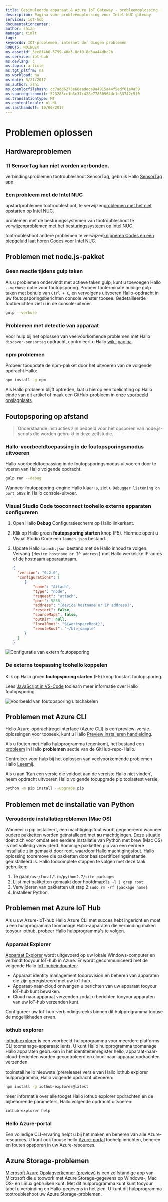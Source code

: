 ```yaml
---
title: Gesimuleerde apparaat & Azure IoT Gateway - probleemoplossing | Microsoft Docs
description: Pagina voor probleemoplossing voor Intel NUC gateway
services: iot-hub
documentationcenter: 
author: shizn
manager: timlt
tags: 
keywords: IOT-problemen, internet der dingen problemen
ROBOTS: NOINDEX
ms.assetid: 3ee8f4b0-5799-40a3-8cf0-8d5aa44dbc2b
ms.service: iot-hub
ms.devlang: c
ms.topic: article
ms.tgt_pltfrm: na
ms.workload: na
ms.date: 3/21/2017
ms.author: xshi
ms.openlocfilehash: cc7add6273e66aadeca9a4915a44f5edf61a0a59
ms.sourcegitcommit: 523283cc1b3c37c428e77850964dc1c33742c5f0
ms.translationtype: MT
ms.contentlocale: nl-NL
ms.lasthandoff: 10/06/2017
---
```

# <a name="troubleshooting"></a>Problemen oplossen

## <a name="hardware-issues"></a>Hardwareproblemen

### <a name="ti-sensortag-cannot-be-connected"></a>TI SensorTag kan niet worden verbonden.

verbindingsproblemen tootroubleshoot SensorTag, gebruik Hallo [SensorTag app](http://processors.wiki.ti.com/index.php/SensorTag_User_Guide#SensorTag_App_user_guide).

### <a name="have-an-issue-with-intel-nuc"></a>Een probleem met de Intel NUC

opstartproblemen tootroubleshoot, te verwijzen[problemen met het niet opstarten op Intel NUC](http://www.intel.com/content/www/us/en/support/boards-and-kits/000005845.html).

problemen met de besturingssystemen van tootroubleshoot te verwijzen[problemen met het besturingssysteem op Intel NUC](http://www.intel.com/content/www/us/en/support/boards-and-kits/000006018.html).

tootroubleshoot andere problemen te verwijzen[knipperen Codes en een piepgeluid laat horen Codes voor Intel NUC](http://www.intel.com/content/www/us/en/support/boards-and-kits/intel-nuc-boards/000005854.html).

## <a name="nodejs-package-issues"></a>Problemen met node.js-pakket

### <a name="no-response-during-gulp-tasks"></a>Geen reactie tijdens gulp taken

Als u problemen ondervindt met actieve taken gulp, kunt u toevoegen Hallo `--verbose` optie voor foutopsporing. Probeer tooterminate huidige gulp taken met behulp van `Ctrl + C`, en vervolgens uitvoeren Hallo-opdracht in uw foutopsporingsberichten console venster toosee. Gedetailleerde foutberichten ziet u in de console-uitvoer.

```bash
gulp --verbose
```

### <a name="device-discovery-issues"></a>Problemen met detectie van apparaat

Voor hulp bij het oplossen van veelvoorkomende problemen met Hallo `discover-sensortag` opdracht, controleert u Hallo [wiki-pagina](https://wiki.archlinux.org/index.php/bluetooth#Bluetoothctl).

### <a name="npm-issues"></a>npm problemen

Probeer tooupdate de npm-pakket door het uitvoeren van de volgende opdracht Hallo:

```bash
npm install -g npm
```

Als Hallo probleem blijft optreden, laat u hierop een toelichting op Hallo einde van dit artikel of maak een GitHub-probleem in onze [voorbeeld opslagplaats](https://github.com/azure-samples/iot-hub-c-intel-nuc-gateway-getting-started).

## <a name="remote-debugging"></a>Foutopsporing op afstand
> Onderstaande instructies zijn bedoeld voor het opsporen van node.js-scripts die worden gebruikt in deze zelfstudie.
### <a name="run-hello-sample-application-in-debug-mode"></a>Hallo-voorbeeldtoepassing in de foutopsporingsmodus uitvoeren

Hallo-voorbeeldtoepassing in de foutopsporingsmodus uitvoeren door te voeren van Hallo volgende opdracht:

```bash
gulp run --debug
```

Wanneer foutopsporing-engine Hallo klaar is, ziet u `Debugger listening on port 5858` in Hallo console-uitvoer.

### <a name="configure-visual-studio-code-tooconnect-toohello-remote-device"></a>Visual Studio Code tooconnect toohello externe apparaten configureren

1. Open Hallo **Debug** Configuratiescherm op Hallo linkerkant.
2. Klik op Hallo groen **foutopsporing starten** knop (F5). Hiermee opent u Visual Studio Code een `launch.json` bestand.
3. Update Hallo `launch.json` bestand met de Hallo inhoud te volgen. Vervang `[device hostname or IP address]` met Hallo werkelijke IP-adres of de hostnaam apparaatnaam.

   ``` json
   {
     "version": "0.2.0",
     "configurations": [
        {
            "name": "Attach",
            "type": "node",
            "request": "attach",
            "port": 5858,
            "address": "[device hostname or IP address]",
            "restart": false,
            "sourceMaps": false,
            "outDir": null,
            "localRoot": "${workspaceRoot}",
            "remoteRoot": "~/ble_sample"
        }
     ]
   }
   ```

![Configuratie van extern foutopsporing](./media/iot-hub-gateway-kit-lessons/troubleshooting/remote_debugging_configuration.png)

### <a name="attach-toohello-remote-application"></a>De externe toepassing toohello koppelen

Klik op Hallo groen **foutopsporing starten** (F5) knop toostart foutopsporing.

Lees [JavaScript in VS-Code](https://code.visualstudio.com/docs/languages/javascript#_debugging) toolearn meer informatie over Hallo foutopsporing.

![Voorbeeld van foutopsporing uitschakelen](./media/iot-hub-gateway-kit-lessons/troubleshooting/debugging_ble_sample.png)

## <a name="azure-cli-issues"></a>Problemen met Azure CLI

Hello Azure-opdrachtregelinterface (Azure CLI) is een preview-versie. oplossingen voor tooseek, kunt u Hallo [Preview installeren handleiding](https://github.com/Azure/azure-cli/blob/master/doc/preview_install_guide.md).

Als u fouten met Hallo hulpprogramma tegenkomt, het bestand een [probleem](https://github.com/Azure/azure-cli/issues) in Hallo **problemen** sectie van de GitHub-repo-Hallo.

Controleer voor hulp bij het oplossen van veelvoorkomende problemen Hallo [Leesmij](https://github.com/Azure/azure-cli/blob/master/README.rst).

Als u aan 'Kan een versie die voldoet aan de vereiste Hallo niet vinden', neem opdracht uitvoeren Hallo volgende tooupgrade pip toolastest versie.

```bash
python -m pip install --upgrade pip
```

## <a name="python-installation-issues"></a>Problemen met de installatie van Python

### <a name="legacy-installation-issues-macos"></a>Verouderde installatieproblemen (Mac OS)

Wanneer u pip installeert, een machtigingsfout wordt gegenereerd wanneer oudere pakketten worden geïnstalleerd met **su** machtigingen. Deze situatie doet zich voor omdat een eerdere installatie van Python met brew (Mac OS) is niet volledig verwijderd. Sommige pakketten pip van een eerdere installatie zijn gemaakt door root, waardoor Hallo machtigingsfout. Hallo oplossing tooremove die pakketten door basiscertificeringsinstantie geïnstalleerd is. Hallo toocomplete stappen te volgen met deze taak gebruiken:

1. Te gaan`/usr/local/lib/python2.7/site-packages`
2. Lijst met pakketten gemaakt door hoofdmap:`ls -l | grep root`
3. Verwijderen van pakketten uit stap 2:`sudo rm -rf {package name}`
4. Installeer Python.

## <a name="azure-iot-hub-issues"></a>Problemen met Azure IoT Hub

Als u uw Azure-IoT-hub Hello Azure CLI met succes hebt ingericht en moet u een hulpprogramma toomanage Hallo-apparaten die verbinding maken tooyour iothub, probeer Hallo hulpprogramma's te volgen.

### <a name="device-explorer"></a>Apparaat Explorer

[Apparaat Explorer](https://github.com/Azure/azure-iot-sdk-csharp/blob/master/tools/DeviceExplorer) wordt uitgevoerd op uw lokale Windows-computer en verbindt tooyour IoT-hub in Azure. Er wordt gecommuniceerd met de volgende Hallo [IoT-hubeindpunten](https://azure.microsoft.com/en-us/documentation/articles/iot-hub-devguide/):

- Apparaat identity management tooprovision en beheren van apparaten die zijn geregistreerd met uw IoT-hub.
- Apparaat-naar-cloud ontvangen u berichten van uw apparaat tooyour IoT-hub kunt bewaken.
- Cloud naar apparaat verzenden zodat u berichten tooyour apparaten van uw IoT-hub verzenden kunt.

Configureer uw IoT hub-verbindingsreeks binnen dit hulpprogramma toouse de mogelijkheden ervan.

### <a name="iothub-explorer"></a>iothub explorer

[iothub explorer](https://github.com/Azure/iothub-explorer) is een voorbeeld-hulpprogramma voor meerdere platforms CLI toomanage-apparaatclients. U kunt Hallo hulpprogramma toomanage Hallo apparaten gebruiken in het identiteitenregister hello, apparaat-naar-cloud-berichten worden gecontroleerd en cloud-naar-apparaatopdrachten verzenden.

tooinstall hello nieuwste (prerelease) versie van Hallo iothub explorer hulpprogramma, Hallo volgende opdracht uitvoeren:

```bash
npm install -g iothub-explorer@latest
```

meer informatie over alle tooget Hallo iothub explorer opdrachten en de bijbehorende parameters, Hallo volgende opdracht uitvoeren:

```bash
iothub-explorer help
```

### <a name="hello-azure-portal"></a>Hello Azure-portal

Een volledige CLI-ervaring helpt u bij het maken en beheren van alle Azure-resources. U kunt ook toouse hello [Azure-portal](https://azure.microsoft.com/en-us/documentation/articles/azure-portal-overview/) toohelp inrichten, beheren en fouten opsporen in uw Azure-resources.

## <a name="azure-storage-issues"></a>Azure Storage-problemen

[Microsoft Azure Opslagverkenner (preview)](http://storageexplorer.com/) is een zelfstandige app van Microsoft die u toowork met Azure Storage-gegevens op Windows-, Mac OS- en Linux gebruiken kunt. Met dit hulpprogramma kunt kunt tooyour tabel u verbinding en Hallo-gegevens in het zien. U kunt dit hulpprogramma tootroubleshoot uw Azure Storage-problemen.

